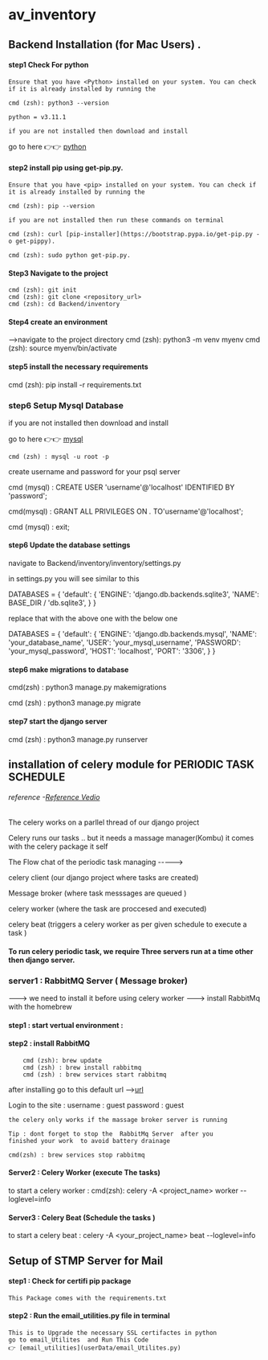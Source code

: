 # av_inventory

## Backend Installation (for Mac Users) . 

#### step1 Check For python 

    Ensure that you have <Python> installed on your system. You can check if it is already installed by running the 

    cmd (zsh): python3 --version

    python = v3.11.1

    if you are not installed then download and install 

  go to here 👉👉   [python](https://www.python.org/downloads/macos/)
    

#### step2 install pip using get-pip.py.
    Ensure that you have <pip> installed on your system. You can check if it is already installed by running the 

    cmd (zsh): pip --version 

    if you are not installed then run these commands on terminal 

    cmd (zsh): curl [pip-installer](https://bootstrap.pypa.io/get-pip.py -o get-pippy). 

    cmd (zsh): sudo python get-pip.py. 

#### Step3 Navigate to the project 
    cmd (zsh): git init
    cmd (zsh): git clone <repository_url>
    cmd (zsh): cd Backend/inventory

#### Step4 create an environment 
-->navigate to the project directory 
cmd (zsh): python3 -m venv myenv
cmd (zsh): source myenv/bin/activate

#### step5 install the necessary requirements

cmd (zsh): pip install -r requirements.txt

### step6 Setup Mysql Database

 if you are not installed <mysql> then download and install

 go to here 👉👉 [mysql](https://dev.mysql.com/downloads/mysql/ )
  
    cmd (zsh) : mysql -u root -p

 create username and password for your psql server

  cmd (mysql) : CREATE USER 'username'@'localhost' IDENTIFIED BY 'password';

  cmd(mysql) : GRANT ALL PRIVILEGES ON *.* TO'username'@'localhost';
  
  cmd (mysql) : exit;

#### step6 Update the database settings
 navigate to  Backend/inventory/inventory/settings.py

in settings.py you will see similar to this 

 DATABASES = {
    'default': {
        'ENGINE': 'django.db.backends.sqlite3',
        'NAME': BASE_DIR / 'db.sqlite3',
    }
}

replace that with the above one with the below one 

DATABASES = {
    'default': {
        'ENGINE': 'django.db.backends.mysql',
        'NAME': 'your_database_name',
        'USER': 'your_mysql_username',
        'PASSWORD': 'your_mysql_password',
        'HOST': 'localhost',
        'PORT': '3306',
    }
}

#### step6 make migrations to database

cmd(zsh) : python3 manage.py makemigrations

cmd (zsh) : python3 manage.py migrate

#### step7 start the django server

cmd (zsh) : python3 manage.py runserver



## installation of celery module for PERIODIC TASK SCHEDULE

###### reference -[Reference Vedio](https://youtu.be/fBfzE0yk97k)

The celery works on a parllel thread of our django project

Celery runs our tasks .. but it needs a massage manager(Kombu) it comes with the celery package it self 

The Flow chat of the periodic task managing ----->

celery client (our django project where tasks are created)

Message broker (where task messsages are queued  )

celery worker (where the task are proccesed and executed)

celery beat (triggers a celery worker as per given schedule to execute a task )

#### To run celery periodic task, we require Three servers run at a time other then django server.
### server1 : RabbitMQ Server  ( Message broker)

--->  we need to install it before using celery worker
--->  install RabbitMq with the homebrew
#### step1 : start vertual environment :
#### step2 :  install RabbitMQ
        cmd (zsh): brew update 
        cmd (zsh) : brew install rabbitmq
        cmd (zsh) : brew services start rabbitmq

after installing go to this default url -->[url](http://localhost:15672/)

Login to the site :
            username : guest
            password : guest 

    the celery only works if the massage broker server is running 

    Tip : dont forget to stop the  RabbitMq Server  after you         finished your work  to avoid battery drainage 

    cmd(zsh) : brew services stop rabbitmq

#### Server2 : Celery Worker (execute The tasks)

to start  a  celery worker :
   cmd(zsh): celery -A <project_name> worker --loglevel=info

#### Server3 : Celery Beat (Schedule the tasks )
to start a  celery beat :
    celery -A <your_project_name> beat --loglevel=info



## Setup of STMP Server for Mail 

#### step1 : Check for certifi pip package
    This Package comes with the requirements.txt 

#### step2 : Run the email_utilities.py file in terminal 
    This is to Upgrade the necessary SSL certifactes in python
    go to email_Utilites  and Run This Code
    👉 [email_utilities](userData/email_Utilites.py)



   